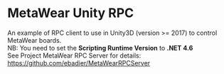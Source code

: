 # MetaWear Unity RPC
An example of RPC client to use in Unity3D (version >= 2017) to control MetaWear boards.  
NB: You need to set the **Scripting Runtime Version** to **.NET 4.6**  
See Project MetaWear RPC Server for details: https://github.com/ebadier/MetaWearRPCServer
